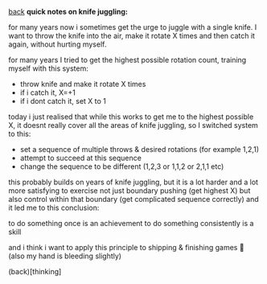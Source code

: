 [back](thinking) 
**quick notes on knife juggling:**

for many years now i sometimes get the urge to juggle with a single knife. I want to throw the knife into the air, make it rotate X times and then catch it again, without hurting myself.

for many years I tried to get the highest possible rotation count, training myself with this system:

- throw knife and make it rotate X times
- if i catch it, X=+1 
- if i dont catch it, set X to 1 

today i just realised that while this works to get me to the highest possible X, it doesnt really cover all the areas of knife juggling, so I switched system to this:

- set a sequence of multiple throws & desired rotations (for example 1,2,1)
- attempt to succeed at this sequence
- change the sequence to be different (1,2,3 or 1,1,2 or 2,1,1 etc)

this probably builds on years of knife juggling, but it is a lot harder and a lot more satisfying to exercise not just boundary pushing (get highest X) but also control within that boundary (get complicated sequence correctly) and it led me to this conclusion:

to do something once is an achievement
to do something consistently is a skill

and i think i want to apply this principle to shipping & finishing games 🙂
(also my hand is bleeding slightly)

(back)[thinking]

